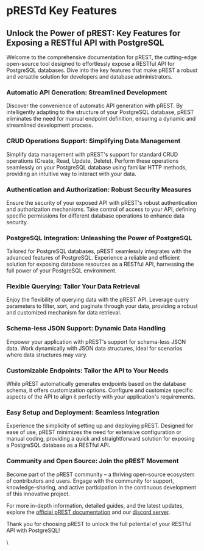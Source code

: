# pRESTd Key Features

## Unlock the Power of pREST: Key Features for Exposing a RESTful API with PostgreSQL

Welcome to the comprehensive documentation for pREST, the cutting-edge open-source tool designed to effortlessly expose a RESTful API for PostgreSQL databases. Dive into the key features that make pREST a robust and versatile solution for developers and database administrators.

### Automatic API Generation: Streamlined Development

Discover the convenience of automatic API generation with pREST. By intelligently adapting to the structure of your PostgreSQL database, pREST eliminates the need for manual endpoint definition, ensuring a dynamic and streamlined development process.

### CRUD Operations Support: Simplifying Data Management

Simplify data management with pREST's support for standard CRUD operations (Create, Read, Update, Delete). Perform these operations seamlessly on your PostgreSQL database using familiar HTTP methods, providing an intuitive way to interact with your data.

### Authentication and Authorization: Robust Security Measures

Ensure the security of your exposed API with pREST's robust authentication and authorization mechanisms. Take control of access to your API, defining specific permissions for different database operations to enhance data security.

### PostgreSQL Integration: Unleashing the Power of PostgreSQL

Tailored for PostgreSQL databases, pREST seamlessly integrates with the advanced features of PostgreSQL. Experience a reliable and efficient solution for exposing database resources as a RESTful API, harnessing the full power of your PostgreSQL environment.

### Flexible Querying: Tailor Your Data Retrieval

Enjoy the flexibility of querying data with the pREST API. Leverage query parameters to filter, sort, and paginate through your data, providing a robust and customized mechanism for data retrieval.

### Schema-less JSON Support: Dynamic Data Handling

Empower your application with pREST's support for schema-less JSON data. Work dynamically with JSON data structures, ideal for scenarios where data structures may vary.

### Customizable Endpoints: Tailor the API to Your Needs

While pREST automatically generates endpoints based on the database schema, it offers customization options. Configure and customize specific aspects of the API to align it perfectly with your application's requirements.

### Easy Setup and Deployment: Seamless Integration

Experience the simplicity of setting up and deploying pREST. Designed for ease of use, pREST minimizes the need for extensive configuration or manual coding, providing a quick and straightforward solution for exposing a PostgreSQL database as a RESTful API.

### Community and Open Source: Join the pREST Movement

Become part of the pREST community – a thriving open-source ecosystem of contributors and users. Engage with the community for support, knowledge-sharing, and active participation in the continuous development of this innovative project.

For more in-depth information, detailed guides, and the latest updates, explore the [official pREST documentation](https://docs.prest.com) and our [discord server](https://discord.gg/aB8mwvVEhC).

Thank you for choosing pREST to unlock the full potential of your RESTful API with PostgreSQL!

\

